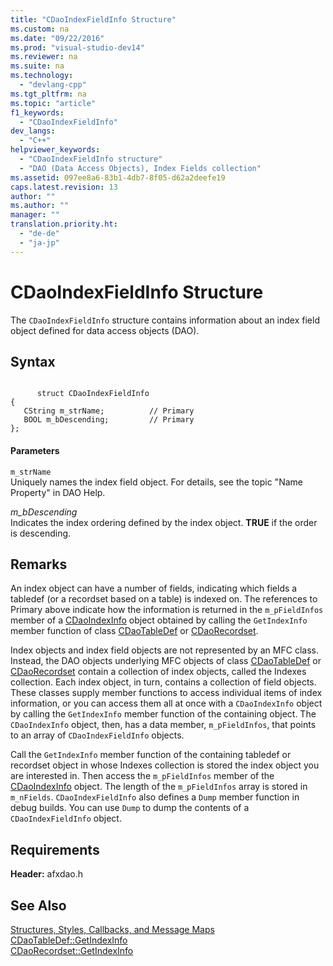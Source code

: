 ```yaml
---
title: "CDaoIndexFieldInfo Structure"
ms.custom: na
ms.date: "09/22/2016"
ms.prod: "visual-studio-dev14"
ms.reviewer: na
ms.suite: na
ms.technology: 
  - "devlang-cpp"
ms.tgt_pltfrm: na
ms.topic: "article"
f1_keywords: 
  - "CDaoIndexFieldInfo"
dev_langs: 
  - "C++"
helpviewer_keywords: 
  - "CDaoIndexFieldInfo structure"
  - "DAO (Data Access Objects), Index Fields collection"
ms.assetid: 097ee8a6-83b1-4db7-8f05-d62a2deefe19
caps.latest.revision: 13
author: ""
ms.author: ""
manager: ""
translation.priority.ht: 
  - "de-de"
  - "ja-jp"
---
```

# CDaoIndexFieldInfo Structure
The `CDaoIndexFieldInfo` structure contains information about an index field object defined for data access objects (DAO).  
  
## Syntax  
  
```  
  
      struct CDaoIndexFieldInfo  
{  
   CString m_strName;          // Primary  
   BOOL m_bDescending;         // Primary  
};  
```  
  
#### Parameters  
 `m_strName`  
 Uniquely names the index field object. For details, see the topic "Name Property" in DAO Help.  
  
 *m_bDescending*  
 Indicates the index ordering defined by the index object. **TRUE** if the order is descending.  
  
## Remarks  
 An index object can have a number of fields, indicating which fields a tabledef (or a recordset based on a table) is indexed on. The references to Primary above indicate how the information is returned in the `m_pFieldInfos` member of a [CDaoIndexInfo](../vs140/cdaoindexinfo-structure.md) object obtained by calling the `GetIndexInfo` member function of class [CDaoTableDef](../vs140/cdaotabledef--getindexinfo.md) or [CDaoRecordset](../vs140/cdaorecordset--getindexinfo.md).  
  
 Index objects and index field objects are not represented by an MFC class. Instead, the DAO objects underlying MFC objects of class [CDaoTableDef](../vs140/cdaotabledef-class.md) or [CDaoRecordset](../vs140/cdaorecordset-class.md) contain a collection of index objects, called the Indexes collection. Each index object, in turn, contains a collection of field objects. These classes supply member functions to access individual items of index information, or you can access them all at once with a `CDaoIndexInfo` object by calling the `GetIndexInfo` member function of the containing object. The `CDaoIndexInfo` object, then, has a data member, `m_pFieldInfos`, that points to an array of `CDaoIndexFieldInfo` objects.  
  
 Call the `GetIndexInfo` member function of the containing tabledef or recordset object in whose Indexes collection is stored the index object you are interested in. Then access the `m_pFieldInfos` member of the [CDaoIndexInfo](../vs140/cdaoindexinfo-structure.md) object. The length of the `m_pFieldInfos` array is stored in `m_nFields`. `CDaoIndexFieldInfo` also defines a `Dump` member function in debug builds. You can use `Dump` to dump the contents of a `CDaoIndexFieldInfo` object.  
  
## Requirements  
 **Header:** afxdao.h  
  
## See Also  
 [Structures, Styles, Callbacks, and Message Maps](../vs140/structures--styles--callbacks--and-message-maps.md)   
 [CDaoTableDef::GetIndexInfo](../vs140/cdaotabledef--getindexinfo.md)   
 [CDaoRecordset::GetIndexInfo](../vs140/cdaorecordset--getindexinfo.md)